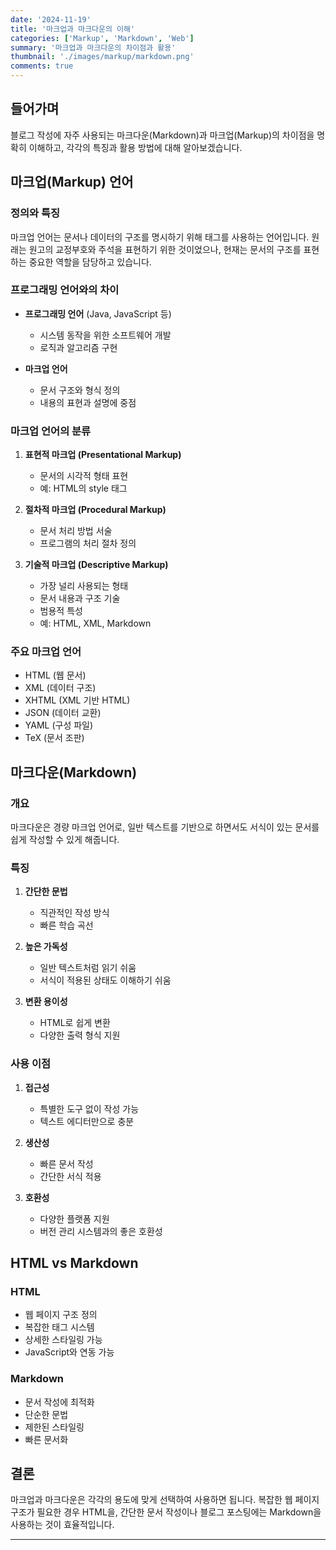 ```yaml
---
date: '2024-11-19'
title: '마크업과 마크다운의 이해'
categories: ['Markup', 'Markdown', 'Web']
summary: '마크업과 마크다운의 차이점과 활용'
thumbnail: './images/markup/markdown.png'
comments: true
---
```


## 들어가며
블로그 작성에 자주 사용되는 마크다운(Markdown)과 마크업(Markup)의 차이점을 명확히 이해하고, 각각의 특징과 활용 방법에 대해 알아보겠습니다.

## 마크업(Markup) 언어

### 정의와 특징
마크업 언어는 문서나 데이터의 구조를 명시하기 위해 태그를 사용하는 언어입니다. 원래는 원고의 교정부호와 주석을 표현하기 위한 것이었으나, 현재는 문서의 구조를 표현하는 중요한 역할을 담당하고 있습니다.

### 프로그래밍 언어와의 차이
- **프로그래밍 언어** (Java, JavaScript 등)
  - 시스템 동작을 위한 소프트웨어 개발
  - 로직과 알고리즘 구현

- **마크업 언어**
  - 문서 구조와 형식 정의
  - 내용의 표현과 설명에 중점

### 마크업 언어의 분류
1. **표현적 마크업 (Presentational Markup)**
   - 문서의 시각적 형태 표현
   - 예: HTML의 style 태그

2. **절차적 마크업 (Procedural Markup)**
   - 문서 처리 방법 서술
   - 프로그램의 처리 절차 정의

3. **기술적 마크업 (Descriptive Markup)**
   - 가장 널리 사용되는 형태
   - 문서 내용과 구조 기술
   - 범용적 특성
   - 예: HTML, XML, Markdown

### 주요 마크업 언어
- HTML (웹 문서)
- XML (데이터 구조)
- XHTML (XML 기반 HTML)
- JSON (데이터 교환)
- YAML (구성 파일)
- TeX (문서 조판)

## 마크다운(Markdown)

### 개요
마크다운은 경량 마크업 언어로, 일반 텍스트를 기반으로 하면서도 서식이 있는 문서를 쉽게 작성할 수 있게 해줍니다.

### 특징
1. **간단한 문법**
   - 직관적인 작성 방식
   - 빠른 학습 곡선

2. **높은 가독성**
   - 일반 텍스트처럼 읽기 쉬움
   - 서식이 적용된 상태도 이해하기 쉬움

3. **변환 용이성**
   - HTML로 쉽게 변환
   - 다양한 출력 형식 지원

### 사용 이점
1. **접근성**
   - 특별한 도구 없이 작성 가능
   - 텍스트 에디터만으로 충분

2. **생산성**
   - 빠른 문서 작성
   - 간단한 서식 적용

3. **호환성**
   - 다양한 플랫폼 지원
   - 버전 관리 시스템과의 좋은 호환성

## HTML vs Markdown

### HTML
- 웹 페이지 구조 정의
- 복잡한 태그 시스템
- 상세한 스타일링 가능
- JavaScript와 연동 가능

### Markdown
- 문서 작성에 최적화
- 단순한 문법
- 제한된 스타일링
- 빠른 문서화

## 결론
마크업과 마크다운은 각각의 용도에 맞게 선택하여 사용하면 됩니다. 복잡한 웹 페이지 구조가 필요한 경우 HTML을, 간단한 문서 작성이나 블로그 포스팅에는 Markdown을 사용하는 것이 효율적입니다.

---